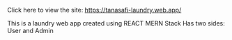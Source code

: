 Click here to view the site:
https://tanasafi-laundry.web.app/

This is a laundry web app created using REACT MERN Stack
Has two sides: User and Admin
